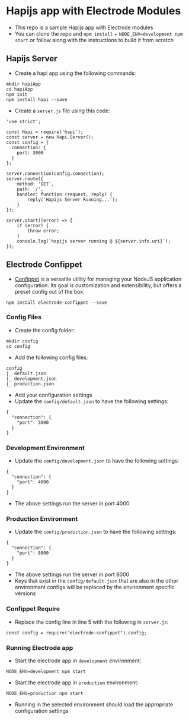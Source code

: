 # Hapijs app with Electrode Modules
- This repo is a sample Hapijs app with Electrode modules
- You can clone the repo and `npm install` + `NODE_ENV=development npm start` or follow along with the instructions to build it from scratch

## Hapijs Server 
- Create a hapi app using the following commands: 

```
mkdir hapiApp
cd hapiApp
npm init
npm install hapi --save
```

- Create a `server.js` file using this code: 

```
'use strict';

const Hapi = require('hapi');
const server = new Hapi.Server();
const config = {
  connection: {
    port: 3000
  }
};

server.connection(config.connection);
server.route({
    method: 'GET',
    path: '/',
    handler: function (request, reply) {
        reply('Hapijs Server Running...');
    }
});

server.start((error) => {
    if (error) {
        throw error;
    }
    console.log(`hapijs server running @ ${server.info.uri}`);
});
```

## Electrode Confippet
-  [Confippet](https://github.com/electrode-io/electrode-confippet) is a versatile utility for managing your NodeJS application configuration. Its goal is customization and extensibility, but offers a preset config out of the box.

```
npm install electrode-confippet --save
```

### Config Files
- Create the config folder: 

```
mkdir config
cd config
```

- Add the following config files: 

```
config
|_ default.json
|_ development.json
|_ production.json
```

- Add your configuration settings 
- Update the `config/default.json` to have the following settings: 

```
{
  "connection": {
    "port": 3000
  }
}
```

### Development Environment
- Update the `config/development.json` to have the following settings: 

```
{
  "connection": {
    "port": 4000
  }
}
```

- The above settings run the server in port 4000

### Production Environment
- Update the `config/production.json` to have the following settings: 

```
{
  "connection": {
    "port": 8000
  }
}
```

- The above settings run the server in port 8000
- Keys that exist in the `config/default.json` that are also in the other environment configs will be replaced by the environment specific versions

### Confippet Require
- Replace the config line in line 5 with the following in `server.js`: 

```
const config = require("electrode-confippet").config;
```

### Running Electrode app
- Start the electrode app in `development` environment: 

```
NODE_ENV=development npm start
```

- Start the electrode app in `production` environment: 

```
NODE_ENV=production npm start
```

- Running in the selected environment should load the appropriate configuration settings
